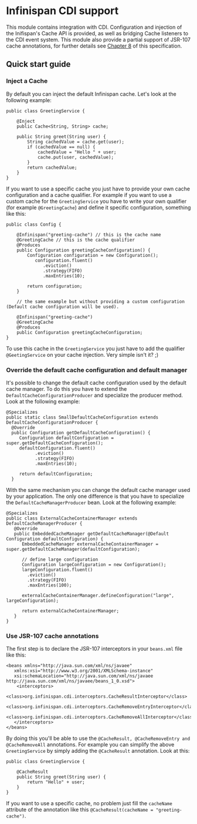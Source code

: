 Infinispan CDI support
======================

This module contains integration with CDI. Configuration and injection of the Inifispan's Cache API is provided, as well
as bridging Cache listeners to the CDI event system. This module also provide a partial support of JSR-107 cache annotations,
for further details see [Chapter 8](https://docs.google.com/document/d/1YZ-lrH6nW871Vd9Z34Og_EqbX_kxxJi55UrSn4yL2Ak/edit?hl=en&pli=1#heading=h.jdfazu3s6oly)
of this specification.

Quick start guide
-----------------

### Inject a Cache

By default you can inject the default Infinispan cache. Let's look at the following example:

    public class GreetingService {

        @Inject
        public Cache<String, String> cache;

        public String greet(String user) {
            String cachedValue = cache.get(user);
            if (cachedValue == null) {
                cachedValue = "Hello " + user;
                cache.put(user, cachedValue);
            }
            return cachedValue;
        }
    }

If you want to use a specific cache you just have to provide your own cache configuration and a cache qualifier. For
example if you want to use a custom cache for the `GreetingService` you have to write your own qualifier (for example
`@GreetingCache`) and define it specific configuration, something like this:

    public class Config {

        @Infinispan("greeting-cache") // this is the cache name
        @GreetingCache // this is the cache qualifier
        @Produces
        public Configuration greetingCacheConfiguration() {
            Configuration configuration = new Configuration();
               configuration.fluent()
                  .eviction()
                  .strategy(FIFO)
                  .maxEntries(10);

            return configuration;
        }

        // the same example but without providing a custom configuration (Default cache configuration will be used).

        @Infinispan("greeting-cache")
        @GreetingCache
        @Produces
        public Configuration greetingCacheConfiguration;
    }

To use this cache in the `GreetingService` you just have to add the qualifier `@GeetingService` on your cache injection.
Very simple isn't it? ;)

### Override the default cache configuration and default manager

It's possible to change the default cache configuration used by the default cache manager. To do this you have to
extend the `DefaultCacheConfigurationProducer` and specialize the producer method. Look at the following example:

    @Specializes
    public static class SmallDefaultCacheConfiguration extends DefaultCacheConfigurationProducer {
      @Override
      public Configuration getDefaultCacheConfiguration() {
         Configuration defaultConfiguration = super.getDefaultCacheConfiguration();
         defaultConfiguration.fluent()
               .eviction()
               .strategy(FIFO)
               .maxEntries(10);

         return defaultConfiguration;
      }

With the same mechanism you can change the default cache manager used by your application. The only one difference is
that you have to specialize the `DefaultCacheManagerProducer` bean. Look at the following example:

    @Specializes
    public class ExternalCacheContainerManager extends DefaultCacheManagerProducer {
       @Override
       public EmbeddedCacheManager getDefaultCacheManager(@Default Configuration defaultConfiguration) {
          EmbeddedCacheManager externalCacheContainerManager = super.getDefaultCacheManager(defaultConfiguration);

          // define large configuration
          Configuration largeConfiguration = new Configuration();
          largeConfiguration.fluent()
            .eviction()
            .strategy(FIFO)
            .maxEntries(100);

          externalCacheContainerManager.defineConfiguration("large", largeConfiguration);

          return externalCacheContainerManager;
       }
    }

### Use JSR-107 cache annotations

The first step is to declare the JSR-107 interceptors in your `beans.xml` file like this:

    <beans xmlns="http://java.sun.com/xml/ns/javaee"
       xmlns:xsi="http://www.w3.org/2001/XMLSchema-instance"
       xsi:schemaLocation="http://java.sun.com/xml/ns/javaee http://java.sun.com/xml/ns/javaee/beans_1_0.xsd">
        <interceptors>
          <class>org.infinispan.cdi.interceptors.CacheResultInterceptor</class>
          <class>org.infinispan.cdi.interceptors.CacheRemoveEntryInterceptor</class>
          <class>org.infinispan.cdi.interceptors.CacheRemoveAllInterceptor</class>
       </interceptors>
    </beans>

By doing this you'll be able to use the `@CacheResult, @CacheRemoveEntry and @CacheRemoveAll` annotations. For example
you can simplify the above `GreetingService` by simply adding the `@CacheResult` annotation. Look at this:

    public class GreetingService {

        @CacheResult
        public String greet(String user) {
            return "Hello" + user;
        }
    }

If you want to use a specific cache, no problem just fill the `cacheName` attribute of the annotation like this
`@CacheResult(cacheName = "greeting-cache")`.
